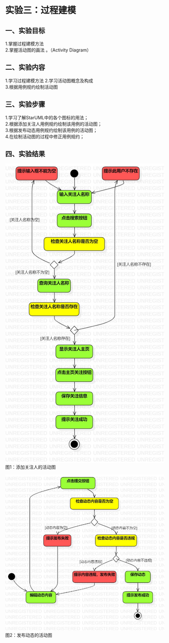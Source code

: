 # 实验三：过程建模  

## 一、实验目标  

1.掌握过程建模方法  
2.掌握活动图的画法 。（Activity Diagram）

## 二、实验内容  

1.学习过程建模方法
2.学习活动图概念及构成  
3.根据用例规约绘制活动图  

## 三、实验步骤  
1.学习了解StarUML中的各个图标的用法；  
2.根据添加关注人用例规约绘制该用例的活动图；  
3.根据发布动态用例规约绘制该用例的活动图；  
4.在绘制活动图的过程中修正用例规约；  

## 四、实验结果  

![添加关注人的活动图](./lab3_model5.jpg)  
图1：添加关注人的活动图  

![发布动态的活动图](./lab3_model6.jpg)  
图2：发布动态的活动图  